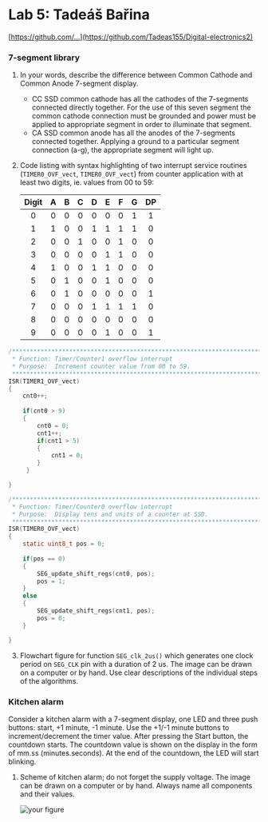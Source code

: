 # Lab 5: Tadeáš Bařina


   [https://github.com/...](https://github.com/Tadeas155/Digital-electronics2)


### 7-segment library

1. In your words, describe the difference between Common Cathode and Common Anode 7-segment display.
   * CC SSD common cathode has all the cathodes of the 7-segments connected directly together. For the use of this seven segment the common cathode connection must be grounded and power must be applied to appropriate segment in order to illuminate that segment.
   * CA SSD common anode has all the anodes of the 7-segments connected together. Applying a ground to a particular segment connection (a-g), the appropriate segment will light up.

2. Code listing with syntax highlighting of two interrupt service routines (`TIMER0_OVF_vect`, `TIMER0_OVF_vect`) from counter application with at least two digits, ie. values from 00 to 59:

   | **Digit** | **A** | **B** | **C** | **D** | **E** | **F** | **G** | **DP** |
   | :-: | :-: | :-: | :-: | :-: | :-: | :-: | :-: | :-: |
   | 0 | 0 | 0 | 0 | 0 | 0 | 0 | 1 | 1 |
   | 1 | 1 | 0 | 0 | 1 | 1 | 1 | 1 | 0 |
   | 2 | 0 | 0 | 1 | 0 | 0 | 1 | 0 | 0 |
   | 3 | 0 | 0 | 0 | 0 | 1 | 1 | 0 | 0 |
   | 4 | 1 | 0 | 0 | 1 | 1 | 0 | 0 | 0 |
   | 5 | 0 | 1 | 0 | 0 | 1 | 0 | 0 | 0 |
   | 6 | 0 | 1 | 0 | 0 | 0 | 0 | 0 | 1 |
   | 7 | 0 | 0 | 0 | 1 | 1 | 1 | 1 | 0 |
   | 8 | 0 | 0 | 0 | 0 | 0 | 0 | 0 | 0 |
   | 9 | 0 | 0 | 0 | 0 | 1 | 0 | 0 | 1 |


```c
/**********************************************************************
 * Function: Timer/Counter1 overflow interrupt
 * Purpose:  Increment counter value from 00 to 59.
 **********************************************************************/
ISR(TIMER1_OVF_vect)
{
	cnt0++;
	
	if(cnt0 > 9)
	{
		cnt0 = 0;
		cnt1++;
		if(cnt1 > 5)
		{
			cnt1 = 0;
		}
	 }

}
```

```c
/**********************************************************************
 * Function: Timer/Counter0 overflow interrupt
 * Purpose:  Display tens and units of a counter at SSD.
 **********************************************************************/
ISR(TIMER0_OVF_vect)
{
    static uint8_t pos = 0;
	
    if(pos == 0)
	{
        SEG_update_shift_regs(cnt0, pos);
        pos = 1;
    }
    else
	{
        SEG_update_shift_regs(cnt1, pos);
        pos = 0;
    }

}
```

3. Flowchart figure for function `SEG_clk_2us()` which generates one clock period on `SEG_CLK` pin with a duration of 2&nbsp;us. The image can be drawn on a computer or by hand. Use clear descriptions of the individual steps of the algorithms.



### Kitchen alarm

Consider a kitchen alarm with a 7-segment display, one LED and three push buttons: start, +1 minute, -1 minute. Use the +1/-1 minute buttons to increment/decrement the timer value. After pressing the Start button, the countdown starts. The countdown value is shown on the display in the form of mm.ss (minutes.seconds). At the end of the countdown, the LED will start blinking.

1. Scheme of kitchen alarm; do not forget the supply voltage. The image can be drawn on a computer or by hand. Always name all components and their values.

   ![your figure]()
